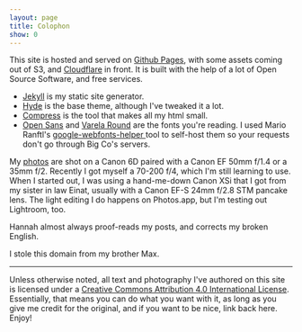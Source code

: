 ```yaml
---
layout: page
title: Colophon
show: 0
---
```


This site is hosted and served on [Github Pages](https://pages.github.com/), with some assets coming out of S3, and [Cloudflare](https://www.cloudflare.com/) in front. It is built with the help of a lot of Open Source Software, and free services.

  * [Jekyll](http://jekyllrb.com) is my static site generator.
  * [Hyde](hyde.getpoole.com) is the base theme, although I've tweaked it a lot.
  * [Compress](http://jch.penibelst.de/) is the tool that makes all my html small.
  * [Open Sans](https://fonts.google.com/specimen/Open+Sans?selection.family=Open+Sans) and [Varela Round](https://fonts.google.com/specimen/Varela+Round?selection.family=Varela+Round) are the fonts you're reading. I used Mario Ranftl's [google-webfonts-helper
](https://google-webfonts-helper.herokuapp.com/fonts) tool to self-host them so your requests don't go through Big Co's servers.

My [photos](/photos) are shot on a Canon 6D paired with a Canon EF 50mm f/1.4 or a 35mm f/2. Recently I got myself a 70-200 f/4, which I'm still learning to use. When I started out, I was using a hand-me-down Canon XSi that I got from my sister in law Einat, usually with a Canon EF-S 24mm f/2.8 STM pancake lens. The light editing I do happens on Photos.app, but I'm testing out Lightroom, too.

Hannah almost always proof-reads my posts, and corrects my broken English.

I stole this domain from my brother Max.

---

Unless otherwise noted, all text and photography I've authored on this site is licensed under a [Creative Commons Attribution 4.0 International License](http://creativecommons.org/licenses/by/4.0/). Essentially, that means you can do what you want with it, as long as you give me credit for the original, and if you want to be nice, link back here. Enjoy!